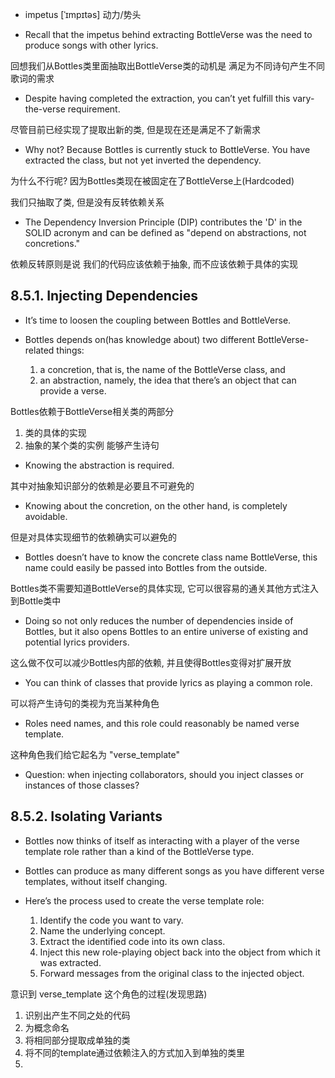 + impetus [ˈɪmpɪtəs]  动力/势头

+ Recall that the impetus behind extracting BottleVerse was the need to produce songs with other lyrics.

回想我们从Bottles类里面抽取出BottleVerse类的动机是 满足为不同诗句产生不同歌词的需求

+ Despite having completed the extraction, you can’t yet fulfill this vary-the-verse requirement.

尽管目前已经实现了提取出新的类, 但是现在还是满足不了新需求

+ Why not? Because Bottles is currently stuck to BottleVerse. You have extracted the class, but not yet inverted the dependency.

为什么不行呢? 因为Bottles类现在被固定在了BottleVerse上(Hardcoded)

我们只抽取了类, 但是没有反转依赖关系

+ The Dependency Inversion Principle (DIP) contributes the 'D' in the SOLID acronym and can be defined as "depend on abstractions, not concretions."

依赖反转原则是说 我们的代码应该依赖于抽象, 而不应该依赖于具体的实现

## 8.5.1. Injecting Dependencies

+ It’s time to loosen the coupling between Bottles and BottleVerse.

+ Bottles depends on(has knowledge about) two different BottleVerse-related things:
    1. a concretion, that is, the name of the BottleVerse class, and
    2. an abstraction, namely, the idea that there’s an object that can provide a verse.

Bottles依赖于BottleVerse相关类的两部分

1. 类的具体的实现
2. 抽象的某个类的实例 能够产生诗句

+ Knowing the abstraction is required.

其中对抽象知识部分的依赖是必要且不可避免的

+ Knowing about the concretion, on the other hand, is completely avoidable.

但是对具体实现细节的依赖确实可以避免的

+ Bottles doesn’t have to know the concrete class name BottleVerse, this name could easily be passed into Bottles from the outside.

Bottles类不需要知道BottleVerse的具体实现, 它可以很容易的通关其他方式注入到Bottle类中

+ Doing so not only reduces the number of dependencies inside of Bottles, but it also opens Bottles to an entire universe of existing and potential lyrics providers.

这么做不仅可以减少Bottles内部的依赖, 并且使得Bottles变得对扩展开放

+ You can think of classes that provide lyrics as playing a common role.

可以将产生诗句的类视为充当某种角色

+ Roles need names, and this role could reasonably be named verse template.

这种角色我们给它起名为 "verse_template"

+ Question: when injecting collaborators, should you inject classes or instances of those classes?

## 8.5.2. Isolating Variants

+ Bottles now thinks of itself as interacting with a player of the verse template role rather than a kind of the BottleVerse type.

+ Bottles can produce as many different songs as you have different verse templates, without itself changing.

+ Here’s the process used to create the verse template role:
    1. Identify the code you want to vary.
    2. Name the underlying concept.
    3. Extract the identified code into its own class.
    4. Inject this new role-playing object back into the object from which it was extracted.
    5. Forward messages from the original class to the injected object.

意识到 verse_template 这个角色的过程(发现思路)

1. 识别出产生不同之处的代码
2. 为概念命名
3. 将相同部分提取成单独的类
4. 将不同的template通过依赖注入的方式加入到单独的类里
5. 






